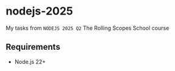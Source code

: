 # nodejs-2025

My tasks from `NODEJS 2025 Q2` The Rolling Scopes School course

## Requirements 

- Node.js 22+
